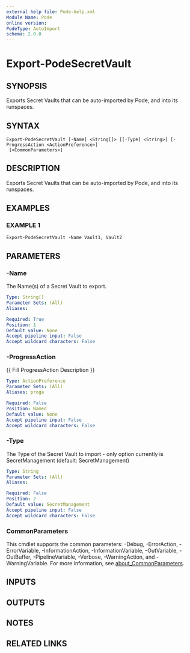 ```yaml
---
external help file: Pode-help.xml
Module Name: Pode
online version:
PodeType: AutoImport
schema: 2.0.0
---
```


# Export-PodeSecretVault

## SYNOPSIS
Exports Secret Vaults that can be auto-imported by Pode, and into its runspaces.

## SYNTAX

```
Export-PodeSecretVault [-Name] <String[]> [[-Type] <String>] [-ProgressAction <ActionPreference>]
 [<CommonParameters>]
```

## DESCRIPTION
Exports Secret Vaults that can be auto-imported by Pode, and into its runspaces.

## EXAMPLES

### EXAMPLE 1
```
Export-PodeSecretVault -Name Vault1, Vault2
```

## PARAMETERS

### -Name
The Name(s) of a Secret Vault to export.

```yaml
Type: String[]
Parameter Sets: (All)
Aliases:

Required: True
Position: 1
Default value: None
Accept pipeline input: False
Accept wildcard characters: False
```

### -ProgressAction
{{ Fill ProgressAction Description }}

```yaml
Type: ActionPreference
Parameter Sets: (All)
Aliases: proga

Required: False
Position: Named
Default value: None
Accept pipeline input: False
Accept wildcard characters: False
```

### -Type
The Type of the Secret Vault to import - only option currently is SecretManagement (default: SecretManagement)

```yaml
Type: String
Parameter Sets: (All)
Aliases:

Required: False
Position: 2
Default value: SecretManagement
Accept pipeline input: False
Accept wildcard characters: False
```

### CommonParameters
This cmdlet supports the common parameters: -Debug, -ErrorAction, -ErrorVariable, -InformationAction, -InformationVariable, -OutVariable, -OutBuffer, -PipelineVariable, -Verbose, -WarningAction, and -WarningVariable. For more information, see [about_CommonParameters](http://go.microsoft.com/fwlink/?LinkID=113216).

## INPUTS

## OUTPUTS

## NOTES

## RELATED LINKS
